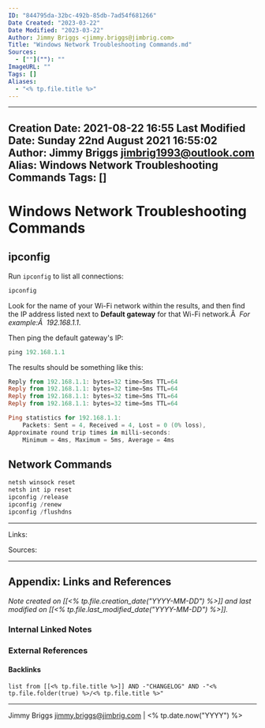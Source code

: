 ```yaml
---
ID: "844795da-32bc-492b-85db-7ad54f681266"
Date Created: "2023-03-22"
Date Modified: "2023-03-22"
Author: Jimmy Briggs <jimmy.briggs@jimbrig.com>
Title: "Windows Network Troubleshooting Commands.md"
Sources: 
  - [""](""): ""
ImageURL: ""
Tags: []
Aliases:
  - "<% tp.file.title %>"
---
```


---
Creation Date: 2021-08-22 16:55
Last Modified Date: Sunday 22nd August 2021 16:55:02
Author: Jimmy Briggs <jimbrig1993@outlook.com>
Alias: Windows Network Troubleshooting Commands
Tags: []
---

# Windows Network Troubleshooting Commands

## ipconfig

Run `ipconfig` to list all connections:

```powershell
ipconfig
```

 Look for the name of your Wi-Fi network within the results, and then find the IP address listed next to **Default gateway** for that Wi-Fi network.Â  *For example:Â  192.168.1.1*.
 
 Then ping the default gateway's IP:
 
 ```powershell
 ping 192.168.1.1
 ```
 
The results should be something like this:
```powershell
Reply from 192.168.1.1: bytes=32 time=5ms TTL=64
Reply from 192.168.1.1: bytes=32 time=5ms TTL=64
Reply from 192.168.1.1: bytes=32 time=5ms TTL=64
Reply from 192.168.1.1: bytes=32 time=5ms TTL=64

Ping statistics for 192.168.1.1: 
	Packets: Sent = 4, Received = 4, Lost = 0 (0% loss),
Approximate round trip times in milli-seconds:
	Minimum = 4ms, Maximum = 5ms, Average = 4ms
```

## Network Commands

```powershell
netsh winsock reset
netsh int ip reset
ipconfig /release
ipconfig /renew
ipconfig /flushdns
```
	

***

Links: 

Sources:



***

## Appendix: Links and References

*Note created on [[<% tp.file.creation_date("YYYY-MM-DD") %>]] and last modified on [[<% tp.file.last_modified_date("YYYY-MM-DD") %>]].*

### Internal Linked Notes

### External References

#### Backlinks

```dataview
list from [[<% tp.file.title %>]] AND -"CHANGELOG" AND -"<% tp.file.folder(true) %>/<% tp.file.title %>"
```


***

Jimmy Briggs <jimmy.briggs@jimbrig.com> | <% tp.date.now("YYYY") %>